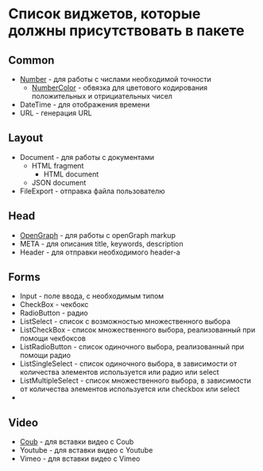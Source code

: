 Список виджетов, которые должны присутствовать в пакете
=======================================================

Common
------
* [Number](src/Number.php) - для работы с числами необходимой точности
  * [NumberColor](src/NumberColor.php) - обвязка для цветового кодирования положительных и отрициательных чисел
* DateTime - для отображения времени
* URL - генерация URL

Layout
------
* Document - для работы с документами
  * HTML fragment
    * HTML document
  * JSON document
* FileExport - отправка файла пользователю
  
Head
----
* [OpenGraph](src/OpenGraph.php) - для работы с openGraph markup
* META - для описания title, keywords, description
* Header - для отправки необходимого header-а

Forms
-----
* Input - поле ввода, с необходимым типом
* CheckBox - чекбокс
* RadioButton - радио
* ListSelect - список с возможностью множественного выбора
* ListCheckBox - список множественного выбора, реализованный при помощи чекбоксов
* ListRadioButton - список одиночного выбора, реализованный при помощи радио
* ListSingleSelect - список одиночного выбора, в зависимости от количества элементов используется или радио или select
* ListMultipleSelect - список множественного выбора, в зависимости от количества элементов используется или checkbox или select
* 


Video
-----
* [Coub](src/Video/Coub.php) - для вставки видео с Coub
* Youtube - для вставки видео с Youtube
* Vimeo - для вставки видео с Vimeo
 

